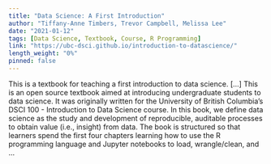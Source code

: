 ```yaml
---
title: "Data Science: A First Introduction"
author: "Tiffany-Anne Timbers, Trevor Campbell, Melissa Lee"
date: "2021-01-12"
tags: [Data Science, Textbook, Course, R Programming]
link: "https://ubc-dsci.github.io/introduction-to-datascience/"
length_weight: "0%"
pinned: false
---
```


This is a textbook for teaching a first introduction to data science. [...] This is an open source textbook aimed at introducing undergraduate students to data science. It was originally written for the University of British Columbia’s DSCI 100 - Introduction to Data Science course. In this book, we define data science as the study and development of reproducible, auditable processes to obtain value (i.e., insight) from data. The book is structured so that learners spend the first four chapters learning how to use the R programming language and Jupyter notebooks to load, wrangle/clean, and ...

